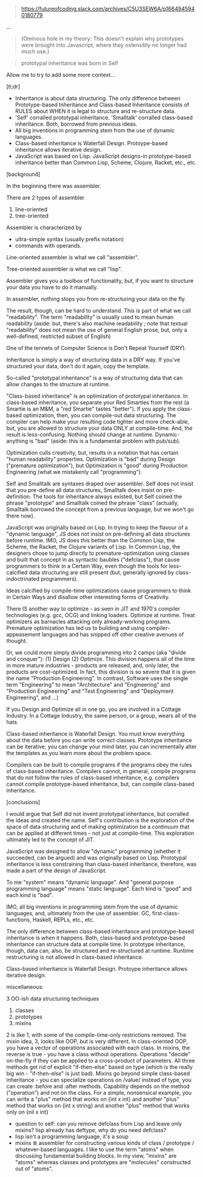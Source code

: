 > https://futureofcoding.slack.com/archives/C5U3SEW6A/p1664945940180779


...

> (Ominous hole in my theory: This doesn't explain why prototypes were brought into Javascript, where they ostensibly no longer had much use.)


> prototypal inheritance was born in Self

Allow me to try to add some more context...


[tl;dr]
- Inheritance is about data structuring.  The only difference between Prototype-based Inheritance and Class-based Inheritance consists of RULES about WHEN it is legal to structure and re-structure data.
- 'Self' corralled prototypal inheritance.  'Smalltalk' corralled class-based inheritance.  Both, borrowed from previous ideas.
- All big inventions in programming stem from the use of dynamic languages.
- Class-based inheritance is Waterfall Design. Protoype-based inheritance allows iterative design.
- JavaScript was based on Lisp.  JavaScript designs-in prototype-based inheritance better than Common Lisp, Scheme, Clojure, Racket, etc., etc.

[background]

In the beginning there was assembler.

There are 2 types of assembler
1. line-oriented
2. tree-oriented

Assembler is characterized by 
- ultra-simple syntax (usually prefix notation)
- commands with operands.

Line-oriented assembler is what we call "assembler".

Tree-oriented assembler is what we call "lisp".

Assembler gives you a toolbox of functionality, but, if you want to structure your data you have to do it manually.

In assembler, nothing stops you from re-structuring your data on the fly.

The result, though, can be hard to understand.  This is part of what we call "readability".  The term "readability" is usually used to mean human readability (aside: but, there's also machine readability ; note that textual "readability" does not mean the use of general English prose, but, only a well-defined, restricted subset of English)

One of the tennets of Computer Science is Don't Repeat Yourself (DRY).

Inheritance is simply a way of structuring data in a DRY way.  If you've structured your data, don't do it again, copy the template.

So-called "prototypal inheritance" is a way of structuring data that can allow changes to the structure at runtime.

"Class-based inheritance" is an optimization of prototypal inheritance.  In class-based inheritance, you separate your Red Smarties from the rest (a Smartie is an M&M, a "red Smartie" tastes "better").  If you apply the class-based optimization, then, you can compile-out data structuring.  The compiler can help make your resulting code tighter and more check-able, but, you are allowed to structure your data ONLY at compile-time.  And, the result is less-confusing.  Nothing should change at runtime.  Dynamic-anything is "bad" (aside: this is a fundamental problem with pub/sub).

Optimization culls creativity, but, results in a notation that has certain "human readability" properties.  Optimization is "bad" during Design ("premature optimization"), but Optimization is "good" during Production Engineering (what we mistakenly call "programming").

Self and Smalltalk are syntaxes draped over assembler.  Self does not insist that you pre-define all data structures, Smalltalk does insist on pre-definition.  The tools for inheritance always existed, but Self coined the phrase "prototype" and Smalltalk coined the phrase "class" (actually, Smalltalk borrowed the concept from a previous language, but we won't go there now).

JavaScript was originally based on Lisp.  In trying to keep the flavour of a "dynamic language", JS does not insist on pre-defining all data structures before runtime.  IMO, JS does this better than the Common Lisp, the Scheme, the Racket, the Clojure variants of Lisp.  In Common Lisp, the designers chose to jump directly to premature-optimization using classes and built that concept in as syntactic baubles ("defclass"), that cause programmers to think in a Certain Way, even though the tools for less-calcified data structuring are still present (but, generally ignored by class-indoctrinated programmers).

Ideas calcified by compile-time optimizations cause programmers to think in Certain Ways and disallow other interesting forms of Creativity.  

There IS another way to optimize - as seen in JIT and 1970's compiler technologies (e.g. gcc, OCG) and linking loaders.  Optimize at runtime.  Treat optimizers as barnacles attacking only already-working programs.  Premature optimization has led us to building and using compiler-appeasement languages and has snipped off other creative avenues of thought.  

Or, we could more simply divide programming into 2 camps (aka "divide and conquer"): (1) Design (2) Optimize.  This division happens all of the time in more mature industries - products are released, and, only later, the products are cost-optimized.  In fact, this division is so severe that it is given the name "Production Engineering".  In contrast, Software uses the single term "Engineering" to mean "Architecture" and "Engineering" and "Production Engineering" and "Test Engineering" and "Deployment Engineering", and ...)

If you Design and Optimize all in one go, you are involved in a Cottage Industry. In a Cottage Industry, the same person, or a group, wears all of the hats. 

Class-based inheritance is Waterfall Design.  You must know everything about the data before you can write correct classes.  Prototype inheritance can be iterative, you can change your mind later, you can incrementally alter the templates as you learn more about the problem space.

Compilers can be built to compile programs if the programs obey the rules of class-based inheritance.  Compilers cannot, in general, compile programs that do not follow the rules of class-based inheritance, e.g. compilers cannot compile prototype-based inheritance, but, can compile class-based inheritance.


[conclusions]

I would argue that Self did not invent prototypal inheritance, but corralled the ideas and created the name.  Self's contribution is the exploration of the space of data structuring and of making optimization be a continuum that can be applied at different times - not just at compile-time.  This exploration ultimately led to the concept of JIT.

JavaScript was designed to allow "dynamic" programming (whether it succeeded, can be argued) and was originally based on Lisp.  Prototypal inheritance is less constraining than class-based inheritance, therefore, was made a part of the design of JavaScript.

To me "system" means "dynamic language".  And "general purpose programming language" means "static language".  Each kind is "good" and each kind is "bad".

IMO, all big inventions in programming stem from the use of dynamic languages, and, ultimately from the use of assembler. GC, first-class-functions, Haskell, REPLs, etc., etc.

The only difference between class-based inheritance and prototype-based inheritance is *when* it happens.  Both, class-based and prototype-based inheritance can structure data at compile time.  In prototype inheritance, though, data can, also, be structured and re-structured at runtime.  Runtime restructuring is not allowed in class-based inheritance.

Class-based inheritance is Waterfall Design.   Protoype inheritance allows iterative design.


miscellaneous:

3 OO-ish data structuring techniques
1. classes
2. prototypes
3. mixins

2 is like 1, with some of the compile-time-only restrictions removed. The mixin idea, 3, looks like OOP, but is very different.  In class-oriented OOP, you have a vector of operations associated with each class.  In mixins, the reverse is true - you have a class without operations.  Operations "decide" on-the-fly if they can be applied to a cross-product of parameters.  All three methods get rid of explicit "if-then-else" based on type (which is the really big win - "if-then-else" is just bad).  Mixins go beyond simple class-based inheritance - you can specialize operations on /value/ instead of type, you can create :before and :after methods. Capability depends on the method ("operation") and not on the class. For a simple, nonsensical example, you can write a "plus" method that works on {int x int} and another "plus" method that works on {int x string} and another "plus" method that works only on {nil x int}

- question to self: can you remove defclass from Lisp and leave only mixins?  lisp already has deftype, why do you need defclass?
- lisp isn't a programming language, it's a soup
- mixins ≣ assembler for constructing various kinds of class / prototype / whatever-based languages.  I like to use the term "atoms" when discussing fundamental building blocks.  In my view, "mixins" are "atoms" whereas classes and prototypes are "molecules" constructed out of "atoms". 
